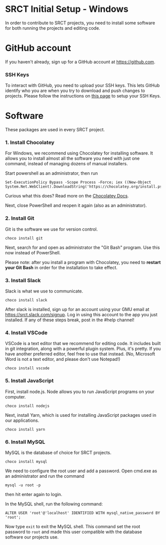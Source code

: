# SRCT Initial Setup - Windows

In order to contribute to SRCT projects, you need to install some software for both running the projects and editing code.

# GitHub account

If you haven't already, sign up for a GitHub account at https://github.com.

### SSH Keys

To interact with GitHub, you need to upload your SSH keys. This lets GitHub identify who you are when you try to download and push changes to projects. Please follow the instructions on [this page](https://github.com/srct/welcome/blob/master/ssh-keys.md) to setup your SSH Keys.

# Software

These packages are used in every SRCT project.

### 1. Install Chocolatey

For Windows, we recommend using Chocolatey for installing software. It allows you to install almost all the software you need with just one command, instead of managing dozens of manual installers.

Start powershell as an administrator, then run

    Set-ExecutionPolicy Bypass -Scope Process -Force; iex ((New-Object System.Net.WebClient).DownloadString('https://chocolatey.org/install.ps1'))

Curious what this does? Read more on the [Chocolatey Docs](https://chocolatey.org/install).

Next, close PowerShell and reopen it again (also as an administrator).

### 2. Install Git

Git is the software we use for version control.

    choco install git

Next, search for and open as administrator the "Git Bash" program. Use this now instead of PowerShell.

Please note: after you install a program with Chocolatey, you need to **restart your Git Bash** in order for the installation to take effect.

### 3. Install Slack

Slack is what we use to communicate.

    choco install slack

After slack is installed, sign up for an account using your GMU email at https://srct.slack.com/signup.
Log in using this account to the app you just installed. If any of these steps break, post in the #help channel!

### 4. Install VSCode

VSCode is a text editor that we recommend for editing code. It includes built in git integration, along with a powerful plugin system. Plus, it's pretty. If you have another preferred editor, feel free to use that instead. (No, Microsoft Word is not a text editor, and please don't use Notepad!)

    choco install vscode

### 5. Install JavaScript

First, install node.js. Node allows you to run JavaScript programs on your computer.

    choco install nodejs

Next, install Yarn, which is used for installing JavaScript packages used in our applications.

    choco install yarn

### 6. Install MySQL

MySQL is the database of choice for SRCT projects.

    choco install mysql

We need to configure the root user and add a password. Open cmd.exe as an administrator and run the command

    mysql -u root -p

then hit enter again to login.

In the MySQL shell, run the following command:

    ALTER USER 'root'@'localhost' IDENTIFIED WITH mysql_native_password BY 'root';

Now type `exit` to exit the MySQL shell. This command set the root password to `root` and made this user compatible with the database software our projects use.
